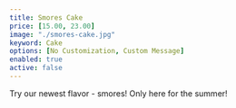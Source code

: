 ```yaml
---
title: Smores Cake
price: [15.00, 23.00]
image: "./smores-cake.jpg"
keyword: Cake
options: [No Customization, Custom Message]
enabled: true
active: false
---
```

Try our newest flavor - smores! Only here for the summer!
